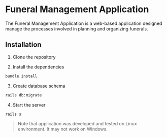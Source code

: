 # Funeral Management Application

The Funeral Management Application is a web-based application designed manage the processes involved in planning and organizing funerals. 

## Installation

1. Clone the repository

2. Install the dependencies

```bash
bundle install
```

3. Create database schema

```bash
rails db:migrate
```

4. Start the server

```bash
rails s
```

> Note that application was developed and tested on Linux environment. It may not work on Windows.

